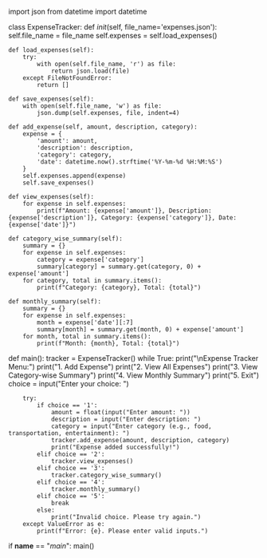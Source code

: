 import json
from datetime import datetime

class ExpenseTracker:
    def _init_(self, file_name='expenses.json'):
        self.file_name = file_name
        self.expenses = self.load_expenses()

    def load_expenses(self):
        try:
            with open(self.file_name, 'r') as file:
                return json.load(file)
        except FileNotFoundError:
            return []

    def save_expenses(self):
        with open(self.file_name, 'w') as file:
            json.dump(self.expenses, file, indent=4)

    def add_expense(self, amount, description, category):
        expense = {
            'amount': amount,
            'description': description,
            'category': category,
            'date': datetime.now().strftime('%Y-%m-%d %H:%M:%S')
        }
        self.expenses.append(expense)
        self.save_expenses()

    def view_expenses(self):
        for expense in self.expenses:
            print(f"Amount: {expense['amount']}, Description: {expense['description']}, Category: {expense['category']}, Date: {expense['date']}")

    def category_wise_summary(self):
        summary = {}
        for expense in self.expenses:
            category = expense['category']
            summary[category] = summary.get(category, 0) + expense['amount']
        for category, total in summary.items():
            print(f"Category: {category}, Total: {total}")

    def monthly_summary(self):
        summary = {}
        for expense in self.expenses:
            month = expense['date'][:7]
            summary[month] = summary.get(month, 0) + expense['amount']
        for month, total in summary.items():
            print(f"Month: {month}, Total: {total}")

def main():
    tracker = ExpenseTracker()
    while True:
        print("\nExpense Tracker Menu:")
        print("1. Add Expense")
        print("2. View All Expenses")
        print("3. View Category-wise Summary")
        print("4. View Monthly Summary")
        print("5. Exit")
        choice = input("Enter your choice: ")

        try:
            if choice == '1':
                amount = float(input("Enter amount: "))
                description = input("Enter description: ")
                category = input("Enter category (e.g., food, transportation, entertainment): ")
                tracker.add_expense(amount, description, category)
                print("Expense added successfully!")
            elif choice == '2':
                tracker.view_expenses()
            elif choice == '3':
                tracker.category_wise_summary()
            elif choice == '4':
                tracker.monthly_summary()
            elif choice == '5':
                break
            else:
                print("Invalid choice. Please try again.")
        except ValueError as e:
            print(f"Error: {e}. Please enter valid inputs.")

if __name__ == "_main_":
    main()
